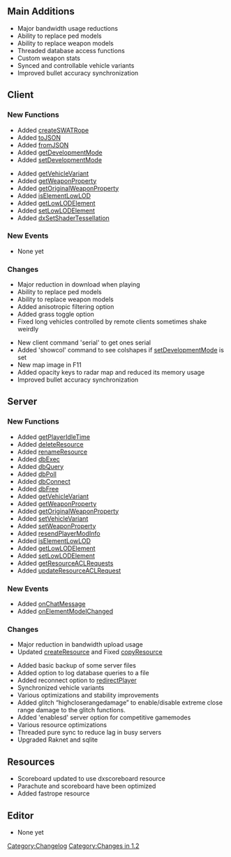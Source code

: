 Main Additions
--------------

-   Major bandwidth usage reductions
-   Ability to replace ped models
-   Ability to replace weapon models
-   Threaded database access functions
-   Custom weapon stats
-   Synced and controllable vehicle variants
-   Improved bullet accuracy synchronization

Client
------

### New Functions

-   Added [createSWATRope](/createSWATRope.md "wikilink")
-   Added [toJSON](/toJSON.md "wikilink")
-   Added [fromJSON](/fromJSON.md "wikilink")
-   Added [getDevelopmentMode](/getDevelopmentMode.md "wikilink")
-   Added [setDevelopmentMode](/setDevelopmentMode.md "wikilink")

<!-- -->

-   Added [getVehicleVariant](/getVehicleVariant.md "wikilink")
-   Added [getWeaponProperty](/getWeaponProperty.md "wikilink")
-   Added [getOriginalWeaponProperty](/getOriginalWeaponProperty.md "wikilink")
-   Added [isElementLowLOD‎](/isElementLowLOD‎.md "wikilink")
-   Added [getLowLODElement](/getLowLODElement.md "wikilink")
-   Added [setLowLODElement](/setLowLODElement.md "wikilink")
-   Added [dxSetShaderTessellation](/dxSetShaderTessellation.md "wikilink")

### New Events

-   None yet

### Changes

-   Major reduction in download when playing
-   Ability to replace ped models
-   Ability to replace weapon models
-   Added anisotropic filtering option
-   Added grass toggle option
-   Fixed long vehicles controlled by remote clients sometimes shake weirdly

<!-- -->

-   New client command 'serial' to get ones serial
-   Added 'showcol' command to see colshapes if [setDevelopmentMode](/setDevelopmentMode.md "wikilink") is set
-   New map image in F11
-   Added opacity keys to radar map and reduced its memory usage
-   Improved bullet accuracy synchronization

Server
------

### New Functions

-   Added [getPlayerIdleTime](/getPlayerIdleTime.md "wikilink")
-   Added [deleteResource](/deleteResource.md "wikilink")
-   Added [renameResource](/renameResource.md "wikilink")
-   Added [dbExec](/dbExec.md "wikilink")
-   Added [dbQuery](/dbQuery.md "wikilink")
-   Added [dbPoll](/dbPoll.md "wikilink")
-   Added [dbConnect](/dbConnect.md "wikilink")
-   Added [dbFree](/dbFree.md "wikilink")
-   Added [getVehicleVariant](/getVehicleVariant.md "wikilink")
-   Added [getWeaponProperty](/getWeaponProperty.md "wikilink")
-   Added [getOriginalWeaponProperty](/getOriginalWeaponProperty.md "wikilink")
-   Added [setVehicleVariant](/setVehicleVariant.md "wikilink")
-   Added [setWeaponProperty](/setWeaponProperty.md "wikilink")
-   Added [resendPlayerModInfo](/resendPlayerModInfo.md "wikilink")
-   Added [isElementLowLOD‎](/isElementLowLOD‎.md "wikilink")
-   Added [getLowLODElement](/getLowLODElement.md "wikilink")
-   Added [setLowLODElement](/setLowLODElement.md "wikilink")
-   Added [getResourceACLRequests](/getResourceACLRequests.md "wikilink")
-   Added [updateResourceACLRequest](/updateResourceACLRequest.md "wikilink")

### New Events

-   Added [onChatMessage](/onChatMessage.md "wikilink")
-   Added [onElementModelChanged](/onElementModelChanged.md "wikilink")

### Changes

-   Major reduction in bandwidth upload usage
-   Updated [createResource](/createResource.md "wikilink") and Fixed [copyResource](/copyResource.md "wikilink")

<!-- -->

-   Added basic backup of some server files
-   Added option to log database queries to a file
-   Added reconnect option to [redirectPlayer](/redirectPlayer.md "wikilink")
-   Synchronized vehicle variants
-   Various optimizations and stability improvements
-   Added glitch “highcloserangedamage” to enable/disable extreme close range damage to the glitch functions.
-   Added 'enablesd' server option for competitive gamemodes
-   Various resource optimizations
-   Threaded pure sync to reduce lag in busy servers
-   Upgraded Raknet and sqlite

Resources
---------

-   Scoreboard updated to use dxscoreboard resource
-   Parachute and scoreboard have been optimized
-   Added fastrope resource

Editor
------

-   None yet

[Category:Changelog](/Category:Changelog.md "wikilink") [Category:Changes in 1.2](/Category:Changes_in_1.2.md "wikilink")
